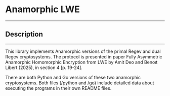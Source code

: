 # Anamorphic LWE 

---

## Description 

---
This library implements Anamorphic versions of the primal Regev and dual Regev cryptosystems. The protocol is presented in paper Fully 
Asymmetric Anamorphic Homomorphic Encryption from LWE by Amit Deo and  Benoıt Libert (2025), in section 4 [p. 19-24]. 

There are both Python and Go versions of these two anamorphic cryptosystems. Both files (/python and /go) include detailed data about executing
the programs in their own README files. 

